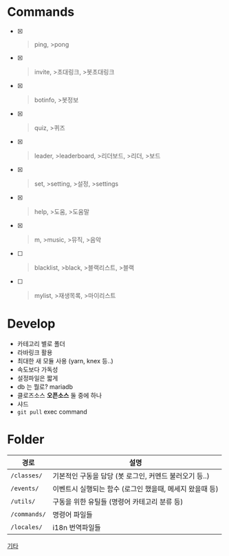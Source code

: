 # Commands
- [x] >ping, >pong
- [x] >invite, >초대링크, >봇초대링크
- [x] >botinfo, >봇정보
- [x] >quiz, >퀴즈
- [x] >leader, >leaderboard, >리더보드, >리더, >보드
- [x] >set, >setting, >설정, >settings 
- [x] >help, >도움, >도움말
- [x] >m, >music, >뮤직, >음악
- [ ] >blacklist, >black, >블랙리스트, >블랙
- [ ] >mylist, >재생목록, >마이리스트

# Develop
- 카테고리 별로 폴더 
- 라바링크 활용
- 최대한 새 모듈 사용 (yarn, knex 등..)
- 속도보다 가독성
- 설정파일은 짧게
- db 는 뭘로? mariadb
- 클로즈소스 **오픈소스** 둘 중에 하나
- 샤드
- `git pull` exec command

# Folder
| 경로 | 설명  |
| ---- | ----- | 
| `/classes/`  | 기본적인 구동을 담당 (봇 로그인, 커멘드 불러오기 등..) |
| `/events/`   | 이벤트시 실행되는 함수 (로그인 했을때, 메세지 왔을때 등)  |
| `/utils/`    | 구동을 위한 유틸들 (명령어 카테고리 분류 등) |
| `/commands/` | 명령어 파일들 |
| `/locales/`  | i18n 번역파일들 |


[기타](https://github.com/seoaapp/SeoaBot/issues/68)
